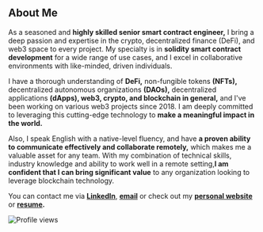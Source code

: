 ## **About Me**

As a seasoned and **highly skilled senior smart contract engineer,** I bring a deep passion and expertise in the crypto, decentralized finance (DeFi), and web3 space to every project. My specialty is in **solidity smart contract development** for a wide range of use cases, and I excel in collaborative environments with like-minded, driven individuals.

I have a thorough understanding of **DeFi,** non-fungible tokens **(NFTs),** decentralized autonomous organizations **(DAOs),** decentralized applications **(dApps), web3, crypto, and blockchain in general,** and I've been working on various web3 projects since 2018. I am deeply committed to leveraging this cutting-edge technology to **make a meaningful impact in the world.**

Also, I speak English with a native-level fluency, and have **a proven ability to communicate effectively and collaborate remotely,** which makes me a valuable asset for any team. With my combination of technical skills, industry knowledge and ability to work well in a remote setting,**I am confident that I can bring significant value** to any organization looking to leverage blockchain technology.

You can contact me via **[LinkedIn](https://www.linkedin.com/in/mihailomaksa)**, **[email](mailto:mihajlomaksa9@gmail.com)** or check out my **[personal website](https://mihailomaksa.com)** or **[resume](https://mihailomaksa.com/Resume.pdf).**

![Profile views](https://gpvc.arturio.dev/mihailo-maksa)
